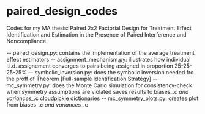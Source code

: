 # paired_design_codes

Codes for my MA thesis: Paired 2x2 Factorial Design for Treatment Effect Identification and Estimation
  in the Presence of Paired Interference and Noncompliance.
  
  -- paired_design.py: contains the implementation of the average treatment effect estimators
  -- assignment_mechanism.py: illustrates how individual i.i.d. assignement converges to pairs being assigned in proportion 25-25-25-25%
  -- symbolic_inversion.py: does the symbolic inversion needed fro the proff of Theorem [Full-sample Identification Strategy]
  -- mc_symmetry.py: does the Monte Carlo simulation for consistency-check when symmetry assumptions are violated
                     saves results to biases_*.c and variances_*.c cloudpickle dictionaries
  -- mc_symmetry_plots.py: creates plot from biases_*.c and variances_*.c
